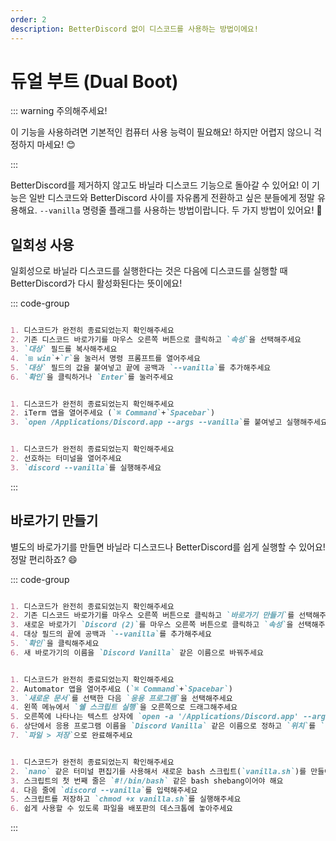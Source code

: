 ```yaml
---
order: 2
description: BetterDiscord 없이 디스코드를 사용하는 방법이에요!
---
```



# 듀얼 부트 (Dual Boot)

::: warning 주의해주세요!

이 기능을 사용하려면 기본적인 컴퓨터 사용 능력이 필요해요! 하지만 어렵지 않으니 걱정하지 마세요! 😊

:::

BetterDiscord를 제거하지 않고도 바닐라 디스코드 기능으로 돌아갈 수 있어요! 이 기능은 일반 디스코드와 BetterDiscord 사이를 자유롭게 전환하고 싶은 분들에게 정말 유용해요. `--vanilla` 명령줄 플래그를 사용하는 방법이랍니다. 두 가지 방법이 있어요! 🔄


## 일회성 사용

일회성으로 바닐라 디스코드를 실행한다는 것은 다음에 디스코드를 실행할 때 BetterDiscord가 다시 활성화된다는 뜻이에요!

::: code-group
```md [Windows - 윈도우]

1. 디스코드가 완전히 종료되었는지 확인해주세요
2. 기존 디스코드 바로가기를 마우스 오른쪽 버튼으로 클릭하고 `속성`을 선택해주세요
3. `대상` 필드를 복사해주세요
4. `⊞ win`+`r`을 눌러서 명령 프롬프트를 열어주세요
5. `대상` 필드의 값을 붙여넣고 끝에 공백과 `--vanilla`를 추가해주세요
6. `확인`을 클릭하거나 `Enter`를 눌러주세요

```

```md [Mac - 맥]

1. 디스코드가 완전히 종료되었는지 확인해주세요
2. iTerm 앱을 열어주세요 (`⌘ Command`+`Spacebar`)
3. `open /Applications/Discord.app --args --vanilla`를 붙여넣고 실행해주세요

```

```md [Linux - 리눅스]

1. 디스코드가 완전히 종료되었는지 확인해주세요
2. 선호하는 터미널을 열어주세요
3. `discord --vanilla`를 실행해주세요

```

:::

## 바로가기 만들기

별도의 바로가기를 만들면 바닐라 디스코드나 BetterDiscord를 쉽게 실행할 수 있어요! 정말 편리하죠? 😄

::: code-group
```md [Windows - 윈도우]

1. 디스코드가 완전히 종료되었는지 확인해주세요
2. 기존 디스코드 바로가기를 마우스 오른쪽 버튼으로 클릭하고 `바로가기 만들기`를 선택해주세요
3. 새로운 바로가기 `Discord (2)`를 마우스 오른쪽 버튼으로 클릭하고 `속성`을 선택해주세요
4. 대상 필드의 끝에 공백과 `--vanilla`를 추가해주세요
5. `확인`을 클릭해주세요
6. 새 바로가기의 이름을 `Discord Vanilla` 같은 이름으로 바꿔주세요

```

```md [Mac - 맥]

1. 디스코드가 완전히 종료되었는지 확인해주세요
2. Automator 앱을 열어주세요 (`⌘ Command`+`Spacebar`)
3. `새로운 문서`를 선택한 다음 `응용 프로그램`을 선택해주세요
4. 왼쪽 메뉴에서 `쉘 스크립트 실행`을 오른쪽으로 드래그해주세요
5. 오른쪽에 나타나는 텍스트 상자에 `open -a '/Applications/Discord.app' --args --vanilla`를 붙여넣어주세요
6. 상단에서 응용 프로그램 이름을 `Discord Vanilla` 같은 이름으로 정하고 `위치`를 `응용 프로그램` 폴더로 설정해주세요
7. `파일 > 저장`으로 완료해주세요

```

```md [Linux - 리눅스]

1. 디스코드가 완전히 종료되었는지 확인해주세요
2. `nano` 같은 터미널 편집기를 사용해서 새로운 bash 스크립트(`vanilla.sh`)를 만들어주세요
3. 스크립트의 첫 번째 줄은 `#!/bin/bash` 같은 bash shebang이어야 해요
4. 다음 줄에 `discord --vanilla`를 입력해주세요
5. 스크립트를 저장하고 `chmod +x vanilla.sh`를 실행해주세요
6. 쉽게 사용할 수 있도록 파일을 배포판의 데스크톱에 놓아주세요

```

:::
